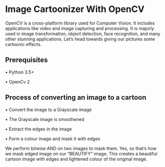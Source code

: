 # Image Cartoonizer With OpenCV
OpenCV is a cross-platform library used for Computer Vision. It includes applications like video and image capturing and processing. It is majorly used in image transformation, object detection, face recognition, and many other stunning applications. Let’s head towards giving our pictures some cartoonic effects.

## Prerequisites
•	Python 3.5+

•	OpenCv 2

## Process of converting an image to a cartoon
•	Convert the image to a Grayscale image

•	The Grayscale image is smoothened

•	Extract the edges in the image

•	Form a colour image and mask it with edges

We perform bitwise AND on two images to mask them. Yes, so that’s how we mask edged image on our “BEAUTIFY” image. This creates a beautiful cartoon image with edges and lightened colour of the original image.
